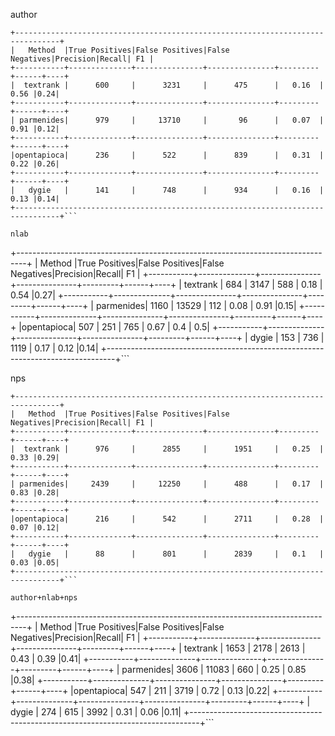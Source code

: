 author
```
+--------------------------------------------------------------------------------+
|   Method  |True Positives|False Positives|False Negatives|Precision|Recall| F1 |
+-----------+--------------+---------------+---------------+---------+------+----+
|  textrank |      600     |      3231     |      475      |   0.16  | 0.56 |0.24|
+-----------+--------------+---------------+---------------+---------+------+----+
| parmenides|      979     |     13710     |       96      |   0.07  | 0.91 |0.12|
+-----------+--------------+---------------+---------------+---------+------+----+
|opentapioca|      236     |      522      |      839      |   0.31  | 0.22 |0.26|
+-----------+--------------+---------------+---------------+---------+------+----+
|   dygie   |      141     |      748      |      934      |   0.16  | 0.13 |0.14|
+--------------------------------------------------------------------------------+```

nlab
```
+--------------------------------------------------------------------------------+
|   Method  |True Positives|False Positives|False Negatives|Precision|Recall| F1 |
+-----------+--------------+---------------+---------------+---------+------+----+
|  textrank |      684     |      3147     |      588      |   0.18  | 0.54 |0.27|
+-----------+--------------+---------------+---------------+---------+------+----+
| parmenides|     1160     |     13529     |      112      |   0.08  | 0.91 |0.15|
+-----------+--------------+---------------+---------------+---------+------+----+
|opentapioca|      507     |      251      |      765      |   0.67  |  0.4 | 0.5|
+-----------+--------------+---------------+---------------+---------+------+----+
|   dygie   |      153     |      736      |      1119     |   0.17  | 0.12 |0.14|
+--------------------------------------------------------------------------------+```

nps
```
+--------------------------------------------------------------------------------+
|   Method  |True Positives|False Positives|False Negatives|Precision|Recall| F1 |
+-----------+--------------+---------------+---------------+---------+------+----+
|  textrank |      976     |      2855     |      1951     |   0.25  | 0.33 |0.29|
+-----------+--------------+---------------+---------------+---------+------+----+
| parmenides|     2439     |     12250     |      488      |   0.17  | 0.83 |0.28|
+-----------+--------------+---------------+---------------+---------+------+----+
|opentapioca|      216     |      542      |      2711     |   0.28  | 0.07 |0.12|
+-----------+--------------+---------------+---------------+---------+------+----+
|   dygie   |      88      |      801      |      2839     |   0.1   | 0.03 |0.05|
+--------------------------------------------------------------------------------+```

author+nlab+nps
```
+--------------------------------------------------------------------------------+
|   Method  |True Positives|False Positives|False Negatives|Precision|Recall| F1 |
+-----------+--------------+---------------+---------------+---------+------+----+
|  textrank |     1653     |      2178     |      2613     |   0.43  | 0.39 |0.41|
+-----------+--------------+---------------+---------------+---------+------+----+
| parmenides|     3606     |     11083     |      660      |   0.25  | 0.85 |0.38|
+-----------+--------------+---------------+---------------+---------+------+----+
|opentapioca|      547     |      211      |      3719     |   0.72  | 0.13 |0.22|
+-----------+--------------+---------------+---------------+---------+------+----+
|   dygie   |      274     |      615      |      3992     |   0.31  | 0.06 |0.11|
+--------------------------------------------------------------------------------+```

